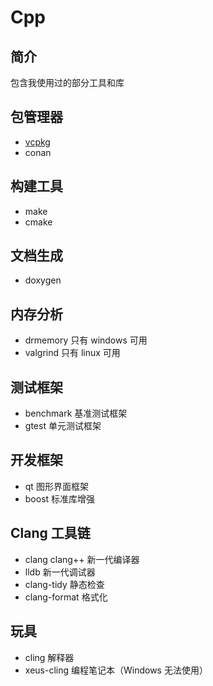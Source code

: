 <!-- TODO Cpp -->
# Cpp

## 简介

包含我使用过的部分工具和库

## 包管理器

  - [vcpkg](../包管理/Vcpkg.md)
  - conan

## 构建工具

  - make
  - cmake

## 文档生成

  - doxygen

## 内存分析

  - drmemory 只有 windows 可用
  - valgrind 只有 linux 可用

## 测试框架

  - benchmark 基准测试框架
  - gtest 单元测试框架

## 开发框架

  - qt 图形界面框架
  - boost 标准库增强

## Clang 工具链

  - clang clang++ 新一代编译器
  - lldb 新一代调试器
  - clang-tidy 静态检查
  - clang-format 格式化

## 玩具

  - cling 解释器
  - xeus-cling 编程笔记本（Windows 无法使用）